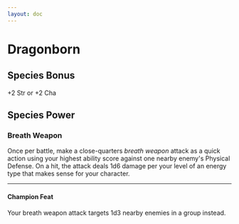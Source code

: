 ```yaml
---
layout: doc
---
```

# Dragonborn

## Species Bonus

+2 Str or +2 Cha

## Species Power

### Breath Weapon

Once per battle, make a close-quarters _breath weapon_ attack as a quick action using your highest ability score against one nearby enemy's Physical Defense. On a hit, the attack deals 1d6 damage per your level of an energy type that makes sense for your character.

---

#### Champion Feat

Your breath weapon attack targets 1d3 nearby enemies in a group instead.
